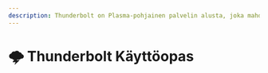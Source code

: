```yaml
---
description: Thunderbolt on Plasma-pohjainen palvelin alusta, joka mahdollistaa kokeellisten korjausten erottelun Flavorin avulla suoraan käytettäväksi.
---
```


# 🌩️ Thunderbolt Käyttöopas
